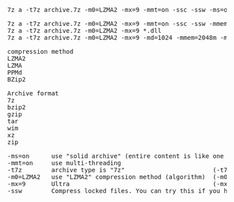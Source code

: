 <pre>
7z a -t7z archive.7z -m0=LZMA2 -mx=9 -mmt=on -ssc -ssw -ms=on ../build/hosts0.txt

7z a -t7z archive.7z -m0=LZMA2 -mx=9 -mmt=on -ssc -ssw -mmem=20m *.dll
7z a -t7z archive.7z -m0=LZMA2 -mx=9 *.dll
7z a -t7z archive.7z -m0=LZMA2 -mx=9 -md=1024 -mmem=2048m -mmt=on -ssc -ssw  *.dll

compression method
LZMA2
LZMA
PPMd
BZip2

Archive format
7z
bzip2
gzip
tar
wim
xz
zip

-ms=on      use "solid archive" (entire content is like one huge-file)    (-ms=on|-ms=off)
-mmt=on     use multi-threading                                           (-mmt=on|-mmt=off)
-t7z        archive type is "7z"                        (-t7z|-tbzip2|-tgzip|-ttar|-twim|-txz|-tzip   maybe also: -tiso|-tudf)
-m0=LZMA2   use "LZMA2" compression method (algorithm)  (-m0=LZMA2|-m0=LZMA|-m0=PPMd|-m0=BZip2)
-mx=9       Ultra                                       (-mx=0|....|-mx=9)
-ssw        Compress locked files. You can try this if you have problems opening files. (-ssw-|-ssw)
</pre>